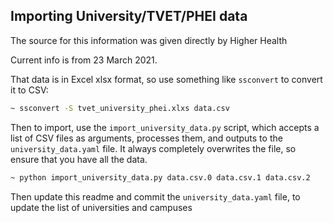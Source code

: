 Importing University/TVET/PHEI data
-----------------------------------
The source for this information was given directly by Higher Health

Current info is from 23 March 2021.

That data is in Excel xlsx format, so use something like `ssconvert` to convert it to CSV:
```bash
~ ssconvert -S tvet_university_phei.xlxs data.csv
```

Then to import, use the `import_university_data.py` script, which accepts a list of CSV files as arguments, processes them, and outputs to the `university_data.yaml` file. It always completely overwrites the file, so ensure that you have all the data.

```bash
~ python import_university_data.py data.csv.0 data.csv.1 data.csv.2
```

Then update this readme and commit the `university_data.yaml` file, to update the list of universities and campuses
